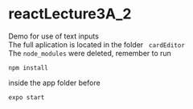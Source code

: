 # reactLecture3A_2
Demo for use of text inputs<br>
The full aplication is located in the folder <code> cardEditor</code><br>
The <code>node_modules</code> were deleted, remember to run
<pre><code>npm install
</code></pre>
inside the app folder before
<pre><code>expo start
</code></pre>
